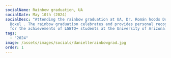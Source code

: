 ```yaml
---
socialName: Rainbow graduation, UA
socialDate: May 10th (2024)
socialDesc: "Attending the rainbow graduation at UA, Dr. Román hoods Dr. Van
  Boxel . The rainbow graduation celebrates and provides personal recognition
  for the achievements of LGBTQ+ students at the University of Arizona. "
tags:
  - "2024"
image: /assets/images/socials/daniellerainbowgrad.jpg
order: 1
---
```

